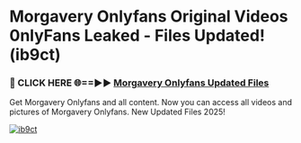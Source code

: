 # Morgavery Onlyfans Original Videos 0nlyFans Leaked - Files Updated! (ib9ct)

<h3>🔴 CLICK HERE 🌐==►► <a href="https://tinyurl.com/2m67pmp6" rel="nofollow">Morgavery Onlyfans Updated Files</a></h3>

Get Morgavery Onlyfans and all content. Now you can access all videos and pictures of Morgavery Onlyfans. New Updated Files 2025!

[![ib9ct](https://i.imgur.com/H4QAA4z.gif)](https://tinyurl.com/2m67pmp6)